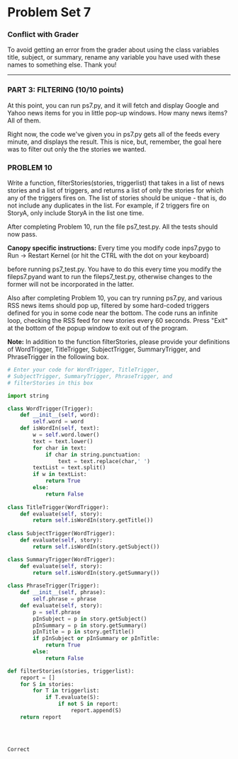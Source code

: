 # Problem Set 7

### Conflict with Grader

To avoid getting an error from the grader about using the class variables title, subject, or summary, rename any variable you have used with these names to something else. Thank you!

---

### PART 3: FILTERING  (10/10 points)

At this point, you can run ps7.py, and it will fetch and display Google and Yahoo news items for you in little pop-up windows. How many news items? All of them.

Right now, the code we've given you in ps7.py gets all of the feeds every minute, and displays the result. This is nice, but, remember, the goal here was to filter out only the the stories we wanted.

### PROBLEM 10

Write a function, filterStories(stories, triggerlist) that takes in a list of news stories and a list of triggers, and returns a list of only the stories for which any of the triggers fires on. The list of stories should be unique - that is, do not include any duplicates in the list. For example, if 2 triggers fire on StoryA, only include StoryA in the list one time.

After completing Problem 10, run the file ps7_test.py. All the tests should now pass.

**Canopy specific instructions:** Every time you modify code inps7.pygo to
Run -> Restart Kernel (or hit the CTRL with the dot on your keyboard)

before running ps7_test.py. You have to do this every time you modify the fileps7.pyand want to run the fileps7_test.py, otherwise changes to the former will not be incorporated in the latter.

Also after completing Problem 10, you can try running ps7.py, and various RSS news items should pop up, filtered by some hard-coded triggers defined for you in some code near the bottom. The code runs an infinite loop, checking the RSS feed for new stories every 60 seconds. Press "Exit" at the bottom of the popup window to exit out of the program.

**Note:** In addition to the function filterStories, please provide your definitions of WordTrigger, TitleTrigger, SubjectTrigger, SummaryTrigger, and PhraseTrigger in the following box.

```python
# Enter your code for WordTrigger, TitleTrigger,
# SubjectTrigger, SummaryTrigger, PhraseTrigger, and 
# filterStories in this box

import string

class WordTrigger(Trigger):
    def __init__(self, word):
        self.word = word        
    def isWordIn(self, text):
        w = self.word.lower()
        text = text.lower()
        for char in text:
            if char in string.punctuation:
                text = text.replace(char,' ')               
        textList = text.split()
        if w in textList:
            return True
        else:
            return False
            
class TitleTrigger(WordTrigger):
    def evaluate(self, story):
        return self.isWordIn(story.getTitle())
        
class SubjectTrigger(WordTrigger):
    def evaluate(self, story):
        return self.isWordIn(story.getSubject())

class SummaryTrigger(WordTrigger):
    def evaluate(self, story):
        return self.isWordIn(story.getSummary())
                
class PhraseTrigger(Trigger):
    def __init__(self, phrase):
        self.phrase = phrase    
    def evaluate(self, story):
        p = self.phrase
        pInSubject = p in story.getSubject()
        pInSummary = p in story.getSummary()
        pInTitle = p in story.getTitle()        
        if pInSubject or pInSummary or pInTitle:       
            return True
        else:
            return False

def filterStories(stories, triggerlist):
    report = []
    for S in stories:
        for T in triggerlist:
            if T.evaluate(S):
                if not S in report:
                    report.append(S)
    return report                
                    
    
        
```

	Correct
